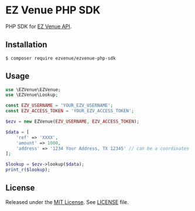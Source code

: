 EZ Venue PHP SDK
============================

PHP SDK for [EZ Venue API](https://www.ezvenue.us/docs/api/).

## Installation
```term
$ composer require ezvenue/ezvenue-php-sdk
```

## Usage
```php
use \EZVenue\EZVenue;
use \EZVenue\Lookup;

const EZV_USERNAME = 'YOUR_EZV_USERNAME';
const EZV_ACCESS_TOKEN = 'YOUR_EZV_ACCESS_TOKEN';

$ezv = new EZVenue(EZV_USERNAME, EZV_ACCESS_TOKEN);

$data = [
    'ref' => 'XXXX',
    'amount' => 1000,
    'address' => '1234 Your Address, TX 12345' // can be a coordinates e.g. 123.233334,-93.334343
];

$lookup = $ezv->lookup($data);
print_r($lookup);
```

## License
Released under the [MIT License](http://opensource.org/licenses/MIT).
See [LICENSE](LICENSE) file.
